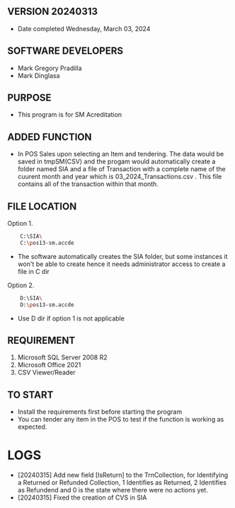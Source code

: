 ## VERSION 20240313
* Date completed Wednesday, March 03, 2024 

## SOFTWARE DEVELOPERS
*   Mark Gregory Pradilla
*   Mark Dinglasa

## PURPOSE
* This program is for SM Acreditation

## ADDED FUNCTION
* In POS Sales upon selecting an Item and tendering. The data would be saved in tmpSM(CSV) and the progam would automatically create a folder named SIA and a file of Transaction with a complete name of the cuurent month and year which is 03_2024_Transactions.csv . This file contains all of the transaction within that month.


## FILE LOCATION
Option 1. 
```bash
    C:\SIA\
    C:\pos13-sm.accde
```
-   The software automatically creates the SIA folder, but some instances it won't be able to create hence it needs administrator access to create a file in C dir

Option 2.
```bash
    D:\SIA\
    D:\pos13-sm.accde
```
-  Use D dir if option 1 is not applicable

## REQUIREMENT
1. Microsoft SQL Server 2008 R2
2. Microsoft Office 2021
3. CSV Viewer/Reader

## TO START
*   Install the requirements first before starting the program
*   You can tender any item in the POS to test if the function is working as expected.

# LOGS
* [20240315] Add new field [IsReturn] to the TrnCollection, for Identifying a Returned or Refunded Collection, 1 Identifies as Returned, 2 Identifies as Refundend and 0 is the state where there were no actions yet. 
* [20240315] Fixed the creation of CVS in SIA
